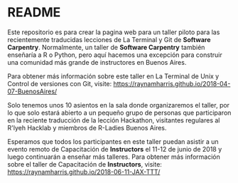 # README

Este repositorio es para crear la pagina web para un taller piloto para las recientemente traducidas lecciones de La Terminal y Git de **Software Carpentry**. Normalmente, un taller de **Software Carpentry** también enseñaría a R o Python, pero aquí hacemos una excepción para construir una comunidad más grande de instructores en Buenos Aires. 

Para obtener más información sobre este taller en La Terminal de Unix y Control de versiones con Git, visite: https://raynamharris.github.io/2018-04-07-BuenosAires/

Solo tenemos unos 10 asientos en la sala donde organizaremos el taller, por lo que solo estará abierto a un pequeño grupo de personas que participaron en la reciente traducción de la lección Hackathon, visitantes regulares al R'lyeh Hacklab y miembros de R-Ladies Buenos Aires.

Esperamos que todos los participantes en este taller puedan asistir a un evento remoto de Capacitación de **Instructors** el 11-12 de junio de 2018 y luego continuarán a enseñar más talleres. Para obtener más información sobre el taller de Capacitación de **Instructors**, visite: https://raynamharris.github.io/2018-06-11-JAX-TTT/
